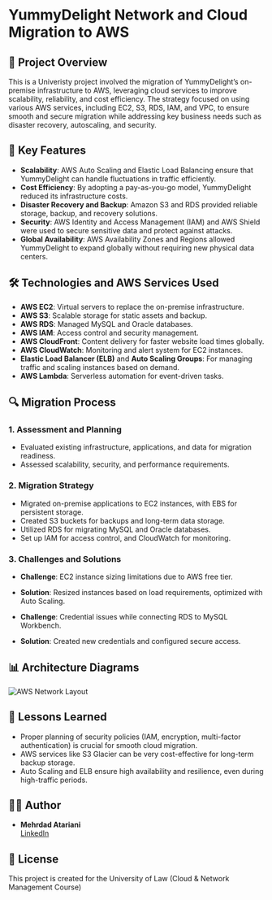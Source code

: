 # YummyDelight Network and Cloud Migration to AWS

## 📄 Project Overview
This is a Univeristy project involved the migration of YummyDelight’s on-premise infrastructure to AWS, leveraging cloud services to improve scalability, reliability, and cost efficiency. The strategy focused on using various AWS services, including EC2, S3, RDS, IAM, and VPC, to ensure smooth and secure migration while addressing key business needs such as disaster recovery, autoscaling, and security.

## 🚀 Key Features
- **Scalability**: AWS Auto Scaling and Elastic Load Balancing ensure that YummyDelight can handle fluctuations in traffic efficiently.
- **Cost Efficiency**: By adopting a pay-as-you-go model, YummyDelight reduced its infrastructure costs.
- **Disaster Recovery and Backup**: Amazon S3 and RDS provided reliable storage, backup, and recovery solutions.
- **Security**: AWS Identity and Access Management (IAM) and AWS Shield were used to secure sensitive data and protect against attacks.
- **Global Availability**: AWS Availability Zones and Regions allowed YummyDelight to expand globally without requiring new physical data centers.

## 🛠️ Technologies and AWS Services Used
- **AWS EC2**: Virtual servers to replace the on-premise infrastructure.
- **AWS S3**: Scalable storage for static assets and backup.
- **AWS RDS**: Managed MySQL and Oracle databases.
- **AWS IAM**: Access control and security management.
- **AWS CloudFront**: Content delivery for faster website load times globally.
- **AWS CloudWatch**: Monitoring and alert system for EC2 instances.
- **Elastic Load Balancer (ELB)** and **Auto Scaling Groups**: For managing traffic and scaling instances based on demand.
- **AWS Lambda**: Serverless automation for event-driven tasks.

## 🔍 Migration Process
### 1. Assessment and Planning
- Evaluated existing infrastructure, applications, and data for migration readiness.
- Assessed scalability, security, and performance requirements.
  
### 2. Migration Strategy
- Migrated on-premise applications to EC2 instances, with EBS for persistent storage.
- Created S3 buckets for backups and long-term data storage.
- Utilized RDS for migrating MySQL and Oracle databases.
- Set up IAM for access control, and CloudWatch for monitoring.

### 3. Challenges and Solutions
- **Challenge**: EC2 instance sizing limitations due to AWS free tier.
- **Solution**: Resized instances based on load requirements, optimized with Auto Scaling.
  
- **Challenge**: Credential issues while connecting RDS to MySQL Workbench.
- **Solution**: Created new credentials and configured secure access.

## 📊 Architecture Diagrams
![AWS Network Layout](diagrams/cloud_migration.png)

## 📝 Lessons Learned
- Proper planning of security policies (IAM, encryption, multi-factor authentication) is crucial for smooth cloud migration.
- AWS services like S3 Glacier can be very cost-effective for long-term backup storage.
- Auto Scaling and ELB ensure high availability and resilience, even during high-traffic periods.

## 👨‍💻 Author
- **Mehrdad Atariani**  
  [LinkedIn](https://linkedin.com/in/mehrdad-atariani/)

## 📝 License
This project is created for the University of Law (Cloud & Network Management Course)
